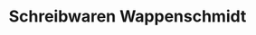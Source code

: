 ---
title: "Schreibwaren Wappenschmidt"
url: /swisttal/schreibwaren-wappenschmidt/
shop: Schreibwaren
---